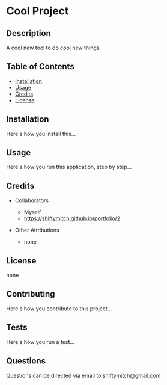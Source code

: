 
# Cool Project

## Description 
A cool new tool to do cool new things.

## Table of Contents    
* [Installation](#installation)
* [Usage](#usage)
* [Credits](#credits)
* [License](#license)


## Installation
Here's how you install this...

## Usage 
Here's how you run this application, step by step...


## Credits
* Collaborators
    * Myself
    * https://shiftymitch.github.io/portfolio/2

* Other Attributions
    * none 

## License
none 

## Contributing
Here's how you contribute to this project... 

## Tests
Here's how you run a test...

## Questions
Questions can be directed via email to shiftymitch@gmail.com

    